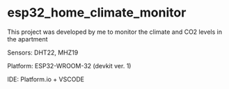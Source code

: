 # esp32_home_climate_monitor

This project was developed by me to monitor the climate and CO2 levels in the apartment

Sensors: DHT22, MHZ19

Platform: ESP32-WROOM-32 (devkit ver. 1)

IDE: Platform.io + VSCODE

